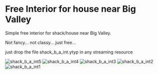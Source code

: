 # Free Interior for house near Big Valley

Simple free interior for shack/house near Big Valley.

Not fancy... not classy... just free...

just drop the file shack_b_a_int.ytyp in any streaming resource

![shack_b_a_int5](https://github.com/zetafe1/shack_b_a_int/assets/79672264/f4ef721f-62f6-4e84-915a-07a11a58b2e6)
![shack_b_a_int4](https://github.com/zetafe1/shack_b_a_int/assets/79672264/2a8250d3-be87-472d-afcb-becd6fdf39d6)
![shack_b_a_int3](https://github.com/zetafe1/shack_b_a_int/assets/79672264/a998ae40-36f9-4775-87ed-b3705bea5e99)
![shack_b_a_int2](https://github.com/zetafe1/shack_b_a_int/assets/79672264/2753f107-eec7-490b-9849-fda2ea993cf7)
![shack_b_a_int1](https://github.com/zetafe1/shack_b_a_int/assets/79672264/7347b023-ba37-4bae-92ea-c7805b4deacd)
